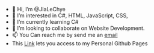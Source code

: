 - 👋 Hi, I’m @JIaLeChye
- 👀 I’m interested in C#, HTML, JavaScript, CSS, 
- 🌱 I’m currently learning C#
- 💞️ I’m looking to collaborate on Website Development. 
- 📫 You Can reach me by send me an <a href="mailto:jialecjl2016@outlook.com"> email </a> 
- This <a href="https://jialechye.github.io/JLCTech/" target="_blank">Link</a> lets you access to my Personal Github Pages


<!---
JIaLeChye/JIaLeChye is a ✨ special ✨ repository because its `README.md` (this file) appears on your GitHub profile.
You can click the Preview link to take a look at your changes.
--->
